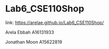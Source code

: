 # Lab6_CSE110Shop
link: https://arelae.github.io/Lab6_CSE110Shop/

Arela Ebbah A16131933

Jonathan Moon A15622819
